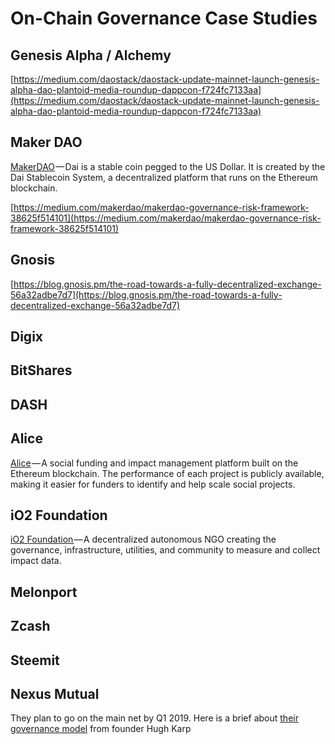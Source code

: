 # On-Chain Governance Case Studies

## Genesis Alpha / Alchemy

[https://medium.com/daostack/daostack-update-mainnet-launch-genesis-alpha-dao-plantoid-media-roundup-dappcon-f724fc7133aa](https://medium.com/daostack/daostack-update-mainnet-launch-genesis-alpha-dao-plantoid-media-roundup-dappcon-f724fc7133aa)

## Maker DAO

[MakerDAO](https://makerdao.com/) — Dai is a stable coin pegged to the US Dollar. It is created by the Dai Stablecoin System, a decentralized platform that runs on the Ethereum blockchain.

[https://medium.com/makerdao/makerdao-governance-risk-framework-38625f514101](https://medium.com/makerdao/makerdao-governance-risk-framework-38625f514101)

## Gnosis

[https://blog.gnosis.pm/the-road-towards-a-fully-decentralized-exchange-56a32adbe7d7](https://blog.gnosis.pm/the-road-towards-a-fully-decentralized-exchange-56a32adbe7d7)

## Digix

## BitShares

## DASH

## Alice

[Alice](https://alice.si/) — A social funding and impact management platform built on the Ethereum blockchain. The performance of each project is publicly available, making it easier for funders to identify and help scale social projects.

## iO2 Foundation

[iO2 Foundation ](https://www.io2.foundation/)— A decentralized autonomous NGO creating the governance, infrastructure, utilities, and community to measure and collect impact data.

## Melonport

## Zcash

## Steemit

## Nexus Mutual

They plan to go on the main net by Q1 2019. Here is a brief about [their governance model](https://medium.com/nexus-mutual/dao-governance-a-pragmatic-approach-27d529ad0819) from founder Hugh Karp


